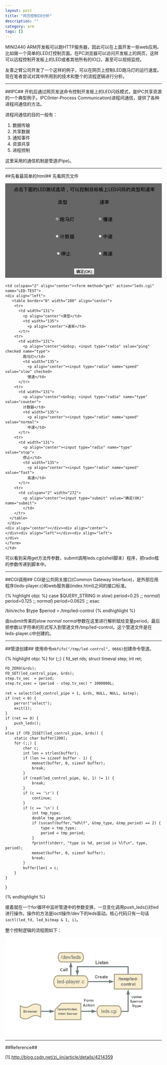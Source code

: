 ```yaml
---
layout: post
title: "网页控制IO分析"
description: ""
category: arm
tags: []
---
```


MINI2440 ARM开发板可以跑HTTP服务器，因此可以在上面开发一些web应用。比如做一个简单的LED灯控制页面。在PC浏览器可以访问开发板上的网页，这样可以远程控制开发板上的LED或者其他所有的IO口，甚至可以视频监控。

友善之臂公司开发了一个这样的例子，可以在网页上控制LED跑马灯的运行速度。现在笔者尝试对其中所用到的技术和整个的流程逻辑进行分析。


---------------------------------------------------------------------------------------
##IPC##
开机后通过网页发送命令控制开发板上的LED闪烁模式，是IPC共享资源的一个典型例子。IPC(Inter-Process Communication)进程间通信，提供了各种进程间通信的方法。

进程间通信的目的一般有：

  1. 数据传输 
  2. 共享数据
  3. 通知事件
  4. 资源共享
  5. 进程控制

这里采用的通信机制是管道(Pipe)。

--------------------------------------------------------------------------------------
##先看最简单的html##
先看网页文件

![图片](/assets/images/web.png)

    <td colspan="2" align="center"><form method="get" action="leds.cgi" name="LED-TEST">
    <div align="left">
       <table border="0" width="280" align="center">
        <tr>
          <td width="131">
            <p align="center">类型</td>
            <td width="135">
              <p align="center">速率</td>
          </tr>
        <tr>
          <td width="131">
            <p align="center">&nbsp; <input type="radio" value="ping" checked name="type">
            跑马灯</td>
            <td width="135">
              <p align="center"><input type="radio" name="speed" value="slow" checked>
              慢速</td>
          </tr>
        <tr>
          <td width="131">
            <p align="center">&nbsp; <input type="radio" name="type" value="counter">
            计数器</td>
            <td width="135">
              <p align="center"><input type="radio" name="speed" value="normal">
              中速</td>
          </tr>
        <tr>
          <td width="131">
            <p align="center"><input type="radio" name="type" value="stop">
            停止</td>
            <td width="135">
              <p align="center"><input type="radio" name="speed" value="fast">
              高速</td>
          </tr>
        <tr>
          <td colspan="2" width="272">
            <p align="center"><input type="submit" value="确定(OK)" name="submit">
            </td>
        </tr>
      </table>
     </div>
    <div align="center"></div><div align="center">
    </div><div align="left"></div><div align="left">
    </div>
    </form> 
    </td>


可以看到采用get方法传参数，submit调用leds.cgi(shell脚本）程序，把radio框的参数传递到脚本中。

---------------------------------------------------------------------
##CGI调用##
CGI是公共网关接口(Common Gateway Interface)，是外部应用程序(leds-player.c)和web服务器(index.html)之间的接口标准。

{% highlight objc %}
case $QUERY_STRING in
        *slow*)
                period=0.25
                ;;
        *normal*)
                period=0.125
                ;;
        *normal*)
                period=0.0625
                ;;
esac

/bin/echo $type $period > /tmp/led-control
{% endhighlight %}

由submit传来的*slow* *normal* *normal*参数在这里进行解析赋给变量period，最后把参数以字符串的形式写入到管道文件/tmp/led-control。这个管道文件是在leds-player.c中创建的。


----------------------------------------------------------------------
##管道创建##
使用命令`mkfifo("/tmp/led-control", 0666)`创建命令管道。

{% highlight objc %}
for (;;) 
{
        fd_set rds;
	struct timeval step;
	int ret;

	FD_ZERO(&rds);
	FD_SET(led_control_pipe, &rds);
	step.tv_sec  = period;
	step.tv_usec = (period - step.tv_sec) * 1000000L;

	ret = select(led_control_pipe + 1, &rds, NULL, NULL, &step);
	if (ret < 0) {
		perror("select");
		exit(1);
	}
	if (ret == 0) {
		push_leds();
	} 
	else if (FD_ISSET(led_control_pipe, &rds)) {
		static char buffer[200];
		for (;;) {
			char c;
			int len = strlen(buffer);
			if (len >= sizeof buffer - 1) {
				memset(buffer, 0, sizeof buffer);
				break;
			}
			if (read(led_control_pipe, &c, 1) != 1) {
				break;
			}
			if (c == '\r') {
				continue;
			}
			if (c == '\n') {
				int tmp_type;
				double tmp_period;
				if (sscanf(buffer,"%d%lf", &tmp_type, &tmp_period) == 2) {
					type = tmp_type;
					period = tmp_period;
				}
				fprintf(stderr, "type is %d, period is %lf\n", type, period);
				memset(buffer, 0, sizeof buffer);
				break;
			}
			buffer[len] = c;
		}
	}
}

{% endhighlight %}

接着就在一个for循环中监听管道中的参数变换，一旦变化调用push_leds()对led进行操作。操作的方法是ioctl操作/dev下的leds驱动。核心代码只有一句话`ioctl(led_fd, led_bitmap & 1, i)`。

整个控制逻辑的流程图如下：

![图片](/assets/images/leds.png)

--------------------------------------------------------------------
##Reference##

[1].http://blog.csdn.net/zi_jin/article/details/4214359

